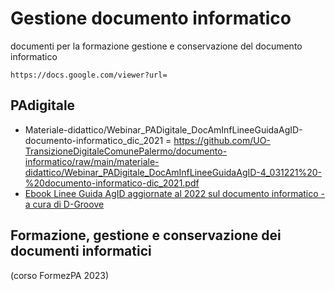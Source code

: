# Gestione documento informatico
documenti per la formazione gestione e conservazione del documento informatico

`https://docs.google.com/viewer?url=`

## PAdigitale

- Materiale-didattico/Webinar_PADigitale_DocAmInfLineeGuidaAgID-documento-informatico_dic_2021 = https://github.com/UO-TransizioneDigitaleComunePalermo/documento-informatico/raw/main/materiale-didattico/Webinar_PADigitale_DocAmInfLineeGuidaAgID-4_031221%20-%20documento-informatico-dic_2021.pdf
- [Ebook Linee Guida AgID aggiornate al 2022 sul documento informatico - a cura di D-Groove](https://f0a1f.img.musvc3.net/static/60116/documenti/1/Ebook-Linee-guida-2022.pdf)


## Formazione, gestione e conservazione dei documenti informatici 
(corso FormezPA 2023)
